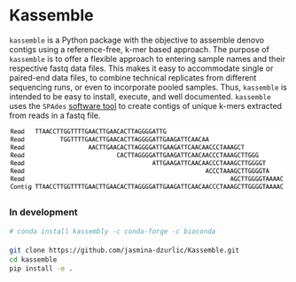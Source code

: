 # Kassemble 
`kassemble` is a Python package with the objective to assemble denovo contigs using a reference-free, k-mer based approach. The purpose of `kassemble` is to offer a flexible approach to entering sample names and their respective fastq data files. This makes it easy to accommodate single or paired-end data files, to combine technical replicates from different sequencing runs, or even to incorporate pooled samples. Thus, `kassemble` is intended to be easy to install, execute, and well documented. `kassemble` uses the `SPAdes` [software tool](https://github.com/ablab/spades) to create contigs of unique k-mers extracted from reads in a fastq file. 

<img src="contig.png" width="500">

### In development 
 
```bash
# conda install kassembly -c conda-forge -c bioconda

git clone https://github.com/jasmina-dzurlic/Kassemble.git
cd kassemble
pip install -e .
``` 
